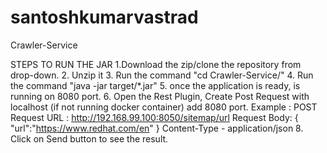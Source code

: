 # santoshkumarvastrad
Crawler-Service

STEPS TO RUN THE JAR
1.Download the zip/clone the repository from drop-down.
2. Unzip it
3. Run the command "cd Crawler-Service/"
4. Run the command "java -jar target/*.jar"
5. once the application is ready, is running on 8080 port.
6. Open the Rest Plugin, Create Post Request with localhost (if not running docker container) add 8080 port.
Example : POST Request 
URL : http://192.168.99.100:8050/sitemap/url 
Request Body:
{
"url":"https://www.redhat.com/en"
}
Content-Type - application/json
8. Click on Send button to see the result.
